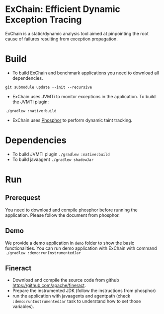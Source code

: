 # ExChain: Efficient Dynamic Exception Tracing


ExChain is a static/dynamic analysis tool aimed at pinpointing the root cause of failures resulting from exception propagation.

# Build

- To build ExChain and benchmark applications you need to download all dependencies.

```
git submodule update --init --recursive
```

- ExChain uses JVMTi to monitor exceptions in the application. To build the JVMTi plugin:


```
./gradlew :native:build
```

- ExChain uses [Phosphor](https://github.com/gmu-swe/phosphor) to perform dynamic taint tracking.





# Dependencies

- To build JVMTI plugin `./gradlew :native:build`
- To build javaagent `./gradlew shadowJar`

# Run

## Prerequest

You need to download and compile phosphor before running the application.
Please follow the document from phosphor.

## Demo

We provide a demo application in `demo` folder to show the basic functionalities.
You can run demo application with ExChain with command
`./gradlew :demo:runInstrumentedJar`

## Fineract

- Download and compile the source code from github https://github.com/apache/fineract.
- Prepare the instrumented JDK (follow the instructions from phosphor)
- run the application with javaagents and agentpath (check
`:demo:runInstrumentedJar` task to understand how to set those variables).
